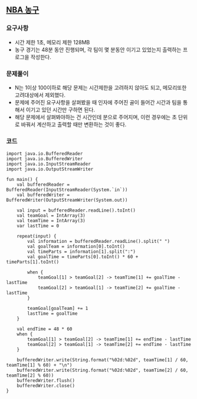 ## [NBA 농구](https://www.acmicpc.net/problem/2852)
### 요구사항
* 시간 제한 1초, 메모리 제한 128MB
* 농구 경기는 48분 동안 진행되며, 각 팀이 몇 분동안 이기고 있었는지 출력하는 프로그을 작성한다.

### 문제풀이
* N는 1이상 100이하로 해당 문제는 시간제한을 고려하지 않아도 되고, 메모리또한 고려대상에서 제외했다.
* 문제에 주어진 요구사항을 살펴봤을 때 인자에 주어진 골이 들어간 시간과 팀을 통해서 이기고 있던 시간만 구하면 된다.
* 해당 문제에서 살펴봐야하는 건 시간인데 분으로 주어지며, 이런 경우에는 초 단위로 바꿔서 계산하고 출력할 때만 변환하는 것이 좋다.

### 코드
```
import java.io.BufferedReader
import java.io.BufferedWriter
import java.io.InputStreamReader
import java.io.OutputStreamWriter

fun main() {
    val bufferedReader = BufferedReader(InputStreamReader(System.`in`))
    val bufferedWriter = BufferedWriter(OutputStreamWriter(System.out))

    val input = bufferedReader.readLine().toInt()
    val teamGoal = IntArray(3)
    val teamTime = IntArray(3)
    var lastTime = 0

    repeat(input) {
        val information = bufferedReader.readLine().split(" ")
        val goalTeam = information[0].toInt()
        val timeParts = information[1].split(":")
        val goalTime = timeParts[0].toInt() * 60 + timeParts[1].toInt()

        when {
            teamGoal[1] > teamGoal[2] -> teamTime[1] += goalTime - lastTime
            teamGoal[2] > teamGoal[1] -> teamTime[2] += goalTime - lastTime
        }

        teamGoal[goalTeam] += 1
        lastTime = goalTime
    }

    val endTime = 48 * 60
    when {
        teamGoal[1] > teamGoal[2] -> teamTime[1] += endTime - lastTime
        teamGoal[2] > teamGoal[1] -> teamTime[2] += endTime - lastTime
    }

    bufferedWriter.write(String.format("%02d:%02d", teamTime[1] / 60, teamTime[1] % 60) + "\n")
    bufferedWriter.write(String.format("%02d:%02d", teamTime[2] / 60, teamTime[2] % 60))
    bufferedWriter.flush()
    bufferedWriter.close()
}
```